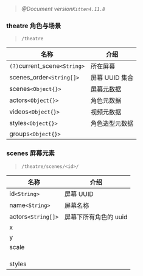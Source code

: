> _@Document version`Kitten4.11.8`_

### **theatre** 角色与场景

> `/theatre`

| 名称                         | 介绍                          |
| ---------------------------- | ----------------------------- |
| `(?)`current_scene`<String>` | 所在屏幕                      |
| scenes_order`<String[]>`     | 屏幕 UUID 集合                |
| scenes`<Object{}>`           | [屏幕元数据](#scenes屏幕元素) |
| actors`<Object{}>`           | 角色元数据                    |
| videos`<Object{}>`           | 视频元数据                    |
| styles`<Object{}>`           | 角色造型元数据                |
| groups`<Object{}>`           |                               |

### scenes 屏幕元素

> `/theatre/scenes/<id>/`

| 名称               | 介绍                  |
| ------------------ | --------------------- |
| id`<String>`       | 屏幕 UUID             |
| name`<String>`     | 屏幕名称              |
| actors`<String[]>` | 屏幕下所有角色的 uuid |
| x                  |                       |
| y                  |                       |
| scale              |                       |
|                    |                       |
|                    |                       |
|                    |                       |
| styles             |                       |

